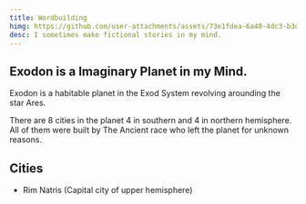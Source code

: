 ```yaml
---
title: Wordbuilding
himg: https://github.com/user-attachments/assets/73e1fdea-6a40-4dc3-b3d7-062fd9e93c8b
desc: I sometimes make fictional stories in my mind.
---
```

<h2>Exodon is a Imaginary Planet in my Mind.</h2>
<p>Exodon is a habitable planet in the Exod System revolving arounding the star Ares.</p>
There are 8 cities in the planet 4 in southern and 4 in northern hemisphere.  All of them were built by The Ancient race who left the planet for unknown reasons.
<br>

## Cities
- Rim Natris (Capital city of upper hemisphere)
